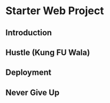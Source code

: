 # Starter Web Project


## Introduction

## Hustle (Kung FU Wala)

## Deployment

## Never Give Up

